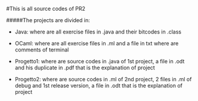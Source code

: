 #This is all source codes of PR2





#####The projects are divided in:

* Java: where are all exercise files in .java and their bitcodes in .class

* OCaml: where are all exercise files in .ml and a file in txt where are comments of terminal

* Progetto1: where are source codes in .java of 1st project, a file in .odt and his duplicate in .pdf that is the explanation of project

* Progetto2: where are source codes in .ml of 2nd project, 2 files in .ml of debug and 1st release version, a file in .odt that is the explanation of project
